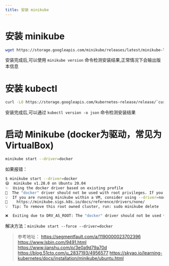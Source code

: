 ```yaml
---
title: 安装 minikube
---
```


# 安装 minikube

```bash
wget https://storage.googleapis.com/minikube/releases/latest/minikube-linux-amd64 && sudo cp minikube-linux-amd64 /usr/local/bin/minikube && sudo chmod 755 /usr/local/bin/minikube
```

安装完成后,可以使用 `minikube version` 命令检测安装结果,正常情况下会输出版本信息 

# 安装 kubectl

```bash
curl -LO https://storage.googleapis.com/kubernetes-release/release/`curl -s https://storage.googleapis.com/kubernetes-release/release/stable.txt`/bin/linux/amd64/kubectl && chmod +x ./kubectl && sudo mv ./kubectl /usr/local/bin/kubectl
```

安装完成后,可以通过 `kubectl version -o json` 命令检测安装结果

# 启动 Minikube (docker为驱动，常见为 VirtualBox)

```bash
minikube start --driver=docker
```

如果报错：

```bash
$ minikube start --driver=docker
😄  minikube v1.28.0 on Ubuntu 20.04
✨  Using the docker driver based on existing profile
🛑  The "docker" driver should not be used with root privileges. If you wish to continue as root, use --force.
💡  If you are running minikube within a VM, consider using --driver=none:
📘    https://minikube.sigs.k8s.io/docs/reference/drivers/none/
💡  Tip: To remove this root owned cluster, run: sudo minikube delete

❌  Exiting due to DRV_AS_ROOT: The "docker" driver should not be used with root privileges.
```

解决方法：`minikube start --force --driver=docker`

> 参考地址：
> https://segmentfault.com/a/1190000023702396
> https://www.lsbin.com/9491.html
> https://www.jianshu.com/p/3e0a9d79a70d
> https://blog.51cto.com/u_2837193/4956577
> https://skyao.io/learning-kubernetes/docs/installation/minikube/ubuntu.html
